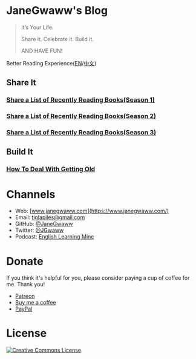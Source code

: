 

# JaneGwaww's Blog

> It’s Your Life.
> 
> Share it. Celebrate it. Build it.
> 
> AND HAVE FUN!

Better Reading Experience([EN](https://www.janegwaww.com/README.en.html)/[中文](https://www.janegwaww.com))


## Share It


### [Share a List of Recently Reading Books(Season 1)](./src/share_it/recent_reading.en.md)


### [Share a List of Recently Reading Books(Season 2)](./src/share_it/recent_reading2.en.md)


### [Share a List of Recently Reading Books(Season 3)](./src/share_it/recent_reading3.en.md)


## Build It


### [How To Deal With Getting Old](./src/build_it/how_face_midnight.md)


# Channels

-   Web: [www.janegwaww.com](https://www.janegwaww.com/)
-   Email: [tiglapiles@gmail.com](mailto:tiglapiles@gmail.com)
-   GitHub: [@JaneGwaww](https://github.com/janegwaww)
-   Twitter: [@JGwaww](https://twitter.com/JGwaww)
-   Podcast: [English Learning Mine](https://podcast.janegwaww.com/)


# Donate

If you think it's helpful for you, please consider paying a cup of coffee for me. Thank you!

-   [Patreon](https://www.patreon.com/janegwaww)
-   [Buy me a coffee](https://www.buymeacoffee.com/JaneGwaww)
-   [PayPal](https://paypal.me/janegwaww)


# License

<a rel="license" href="http://creativecommons.org/licenses/by-nc-sa/4.0/"><img alt="Creative Commons License" style="border-width:0" src="https://i.creativecommons.org/l/by-nc-sa/4.0/88x31.png" /></a>


